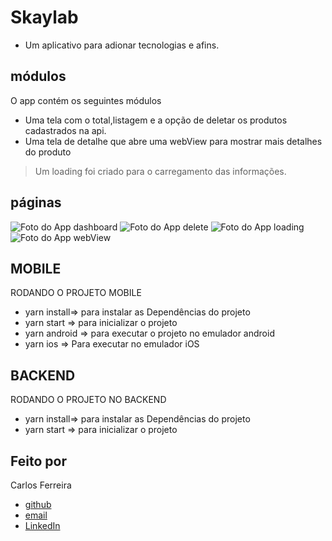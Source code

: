 # Skaylab
* Um aplicativo para adionar tecnologias e afins.
## módulos

O app contém os seguintes módulos

* Uma tela com o total,listagem e a opção de deletar os produtos cadastrados na api.
* Uma tela de detalhe que abre uma webView para mostrar mais detalhes do produto
 > Um loading foi criado para o carregamento das informações.

## páginas
![Foto do App dashboard](https://github.com/CarlosSTS/Skaylab/blob/master/assets/dashboard.jpg)
![Foto do App delete](https://github.com/CarlosSTS/Skaylab/blob/master/assets/delete.jpg)
![Foto do App loading](https://github.com/CarlosSTS/Skaylab/blob/master/assets/loading.jpg)
![Foto do App webView](https://github.com/CarlosSTS/Skaylab/blob/master/assets/webView.jpg)

## MOBILE
RODANDO O PROJETO MOBILE
* yarn install=>  para instalar as  Dependências do projeto
* yarn start => para inicializar o projeto
* yarn android => para executar o projeto no emulador android
* yarn ios => Para executar no emulador iOS

## BACKEND
RODANDO O PROJETO NO BACKEND
* yarn install=>  para instalar as  Dependências do projeto
* yarn start => para inicializar o projeto

## Feito por

Carlos Ferreira
* [github](https://www.github.com/CarlosSTS)
* [email](mailto://carlossts826@gmail.com)
* [LinkedIn](https://www.linkedin.com/in/carlos-ferreira-4b2ba219a/)